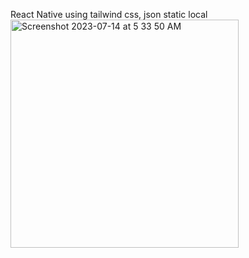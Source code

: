 React Native using tailwind css, json static local
<img width="365" alt="Screenshot 2023-07-14 at 5 33 50 AM" src="https://github.com/codebyfaishal/Faishal-Alif-Project/assets/117687128/c2bcd4ec-7ab9-4774-979b-58604d439288">
